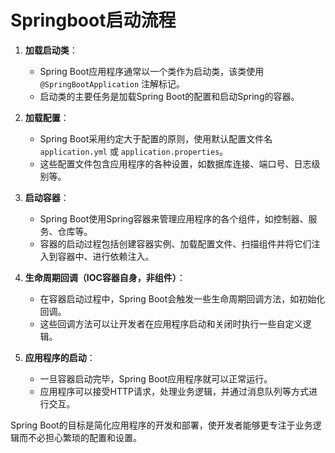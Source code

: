 # Springboot启动流程

1. **加载启动类**：
   - Spring Boot应用程序通常以一个类作为启动类，该类使用 `@SpringBootApplication` 注解标记。
   - 启动类的主要任务是加载Spring Boot的配置和启动Spring的容器。

2. **加载配置**：
   - Spring Boot采用约定大于配置的原则，使用默认配置文件名 `application.yml` 或 `application.properties`。
   - 这些配置文件包含应用程序的各种设置，如数据库连接、端口号、日志级别等。

3. **启动容器**：
   - Spring Boot使用Spring容器来管理应用程序的各个组件，如控制器、服务、仓库等。
   - 容器的启动过程包括创建容器实例、加载配置文件、扫描组件并将它们注入到容器中、进行依赖注入。

4. **生命周期回调（IOC容器自身，非组件）**：
   - 在容器启动过程中，Spring Boot会触发一些生命周期回调方法，如初始化回调。
   - 这些回调方法可以让开发者在应用程序启动和关闭时执行一些自定义逻辑。

5. **应用程序的启动**：
   - 一旦容器启动完毕，Spring Boot应用程序就可以正常运行。
   - 应用程序可以接受HTTP请求，处理业务逻辑，并通过消息队列等方式进行交互。

 Spring Boot的目标是简化应用程序的开发和部署，使开发者能够更专注于业务逻辑而不必担心繁琐的配置和设置。

